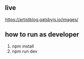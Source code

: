 ## live
https://artistblog.gatsbyjs.io/images/

## how to run as developer

1. npm install
2. npm run dev
